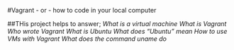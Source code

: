#Vagrant - or - how to code in your local computer

##THis project helps to answer;
*What is a virtual machine*
*What is Vagrant*
*Who wrote Vagrant*
*What is Ubuntu*
*What does “Ubuntu” mean*
*How to use VMs with Vagrant*
*What does the command uname do*
